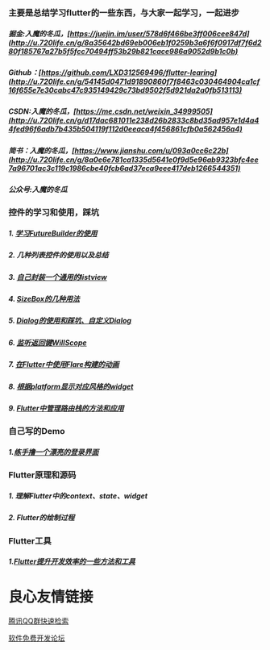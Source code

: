 
### 主要是总结学习flutter的一些东西，与大家一起学习，一起进步

##### 掘金:入魔的冬瓜，[https://juejin.im/user/578d6f466be3ff006cee847d](http://u.720life.cn/g/8a35642bd69eb006eb1f0259b3a6f6f0917df7f6d280f185767a27b5f5fcc70494ff53b29b821cace986a9052d9b1c0b) 
##### Github：[https://github.com/LXD312569496/flutter-learing](http://u.720life.cn/g/54145d0471d91890860f7f8463c030464904ca1cf16f655e7e30cabc47c935149429c73bd9502f5d921da2a0fb513113) 
#####  CSDN:入魔的冬瓜，[https://me.csdn.net/weixin_34999505](http://u.720life.cn/g/d17dac681011e238d26b2833c8bd35ad957e1d4a44fed96f6adb7b435b504119f112d0eeaca4f456861cfb0a562456a4) 
##### 简书：入魔的冬瓜，[https://www.jianshu.com/u/093a0cc6c22b](http://u.720life.cn/g/8a0e6e781ca1335d5641e0f9d5e96ab9323bfc4ee7a96701ac3c119c1986cbe40fcb6ad37eca9eee417deb1266544351) 
#####  公众号:入魔的冬瓜

 

### 控件的学习和使用，踩坑

##### 1. [学习FutureBuilder的使用](http://u.720life.cn/g/54145d0471d91890860f7f8463c030464904ca1cf16f655e7e30cabc47c93514716538c46bb1d6d7255df0006e5be72316b29f1ce1eb68fc5b839ba7819fcba19c7c7bfa0165ce709512d3882a28e282bf21273a41923083c5ad33ef7c014efc) 

##### 2. 几种列表控件的使用以及总结
 
##### 3. [自己封装一个通用的listview](http://u.720life.cn/g/54145d0471d91890860f7f8463c030464904ca1cf16f655e7e30cabc47c93514716538c46bb1d6d7255df0006e5be723bbd1e9e44c0ead48cd00f85239b198fceac798296e43258cc243026b9748e001) 

##### 4. [SizeBox的几种用法](http://u.720life.cn/g/54145d0471d91890860f7f8463c030464904ca1cf16f655e7e30cabc47c93514716538c46bb1d6d7255df0006e5be72390fc08f0c566329ed81bc4083636266c160852d5c852917ece6eaefc5c4e472e) 

##### 5. [Dialog的使用和踩坑、自定义Dialog](http://u.720life.cn/g/54145d0471d91890860f7f8463c030464904ca1cf16f655e7e30cabc47c93514716538c46bb1d6d7255df0006e5be723c7f81549fc59c78c3f47be661f80a031c2da872aabf4c34e4c931bca5d23f15f) 

##### 6. [监听返回键WillScope](http://u.720life.cn/g/54145d0471d91890860f7f8463c030464904ca1cf16f655e7e30cabc47c93514716538c46bb1d6d7255df0006e5be723905d55fe4dfd4ab9e155a9fc90501bbd1bfd4d478d0d85feb7cf535d3e50a2b2d53ebe0b32e481a024e7f35974ce55fc) 

##### 7. [在Flutter中使用Flare构建的动画](http://u.720life.cn/g/54145d0471d91890860f7f8463c030464904ca1cf16f655e7e30cabc47c93514716538c46bb1d6d7255df0006e5be723c1f8ad2cfa112685f34245bb377412b7db321b165ba8b6b26d13d28745e1372e) 

##### 8. [根据platform显示对应风格的widget](http://u.720life.cn/g/54145d0471d91890860f7f8463c030464904ca1cf16f655e7e30cabc47c93514716538c46bb1d6d7255df0006e5be7236295c4f10d3edb9f6f97e8a86e4952628a3cb7470f657a01a5f02a8cc29d0bcbb49a4fe62910ad374864fb854d82c663) 

##### 9. [Flutter中管理路由栈的方法和应用](http://u.720life.cn/g/54145d0471d91890860f7f8463c030464904ca1cf16f655e7e30cabc47c93514716538c46bb1d6d7255df0006e5be7230f7e004c0e13d35760ad91baa496e9108655e314ca29ae20eb5b623782c1e837) 

### 自己写的Demo

##### 1.[练手撸一个漂亮的登录界面](http://u.720life.cn/g/54145d0471d91890860f7f8463c030464904ca1cf16f655e7e30cabc47c93514716538c46bb1d6d7255df0006e5be723086e346aa73d6ae23c65aac9e3bc0a01ee8da4a5582d844e26380b91a2ab7ea9) 

### Flutter原理和源码

##### 1. 理解Flutter中的context、state、widget

##### 2. Flutter的绘制过程

### Flutter工具

##### 1.[Flutter提升开发效率的一些方法和工具](http://u.720life.cn/g/54145d0471d91890860f7f8463c030464904ca1cf16f655e7e30cabc47c93514716538c46bb1d6d7255df0006e5be723a576e79f9317fc1261c06f4736d4de4567de7e59e9469433b04ee3df1cb259e0) 



 # 良心友情链接

[腾讯QQ群快速检索](http://u.720life.cn/s/8cf73f7c)

[软件免费开发论坛](http://u.720life.cn/s/bbb01dc0)